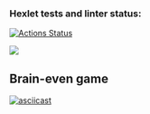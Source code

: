 ### Hexlet tests and linter status:
[![Actions Status](https://github.com/bitter-brain/frontend-project-44/workflows/hexlet-check/badge.svg)](https://github.com/bitter-brain/frontend-project-44/actions)

<a href="https://codeclimate.com/github/bitter-brain/frontend-project-44/maintainability"><img src="https://api.codeclimate.com/v1/badges/1aecf09c44863c65b66d/maintainability" /></a>

## Brain-even game
[![asciicast](https://asciinema.org/a/xpIwWNmzudFLkXJlQtFZa1NPm.svg)](https://asciinema.org/a/xpIwWNmzudFLkXJlQtFZa1NPm)